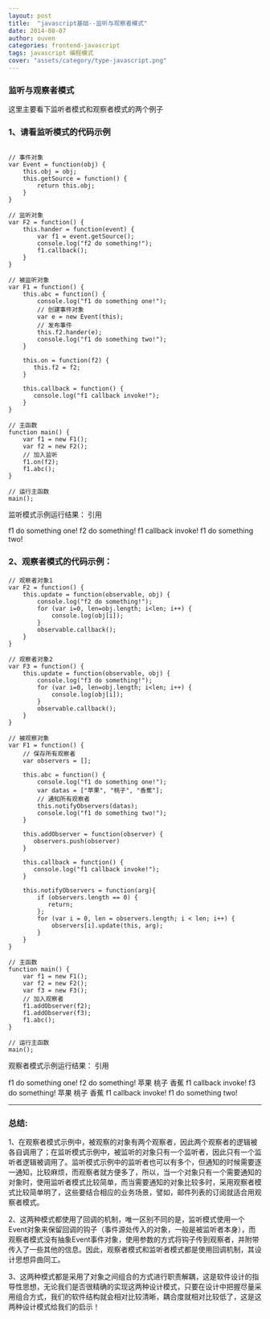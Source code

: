 ```yaml
---
layout: post
title:  "javascript基础--监听与观察者模式"
date: 2014-08-07
author: ouven
categories: frontend-javascript
tags: javascript 编程模式
cover: "assets/category/type-javascript.png"
---
```



### 监听与观察者模式

这里主要看下监听者模式和观察者模式的两个例子

### 1、请看监听模式的代码示例

```javscript

// 事件对象
var Event = function(obj) {
    this.obj = obj;
    this.getSource = function() {
        return this.obj;
    }
}

// 监听对象
var F2 = function() {
    this.hander = function(event) {
        var f1 = event.getSource();
        console.log("f2 do something!");
        f1.callback();
    }
}

// 被监听对象
var F1 = function() {
    this.abc = function() {
        console.log("f1 do something one!");
        // 创建事件对象
        var e = new Event(this);
        // 发布事件
        this.f2.hander(e);
        console.log("f1 do something two!");
    }
    
    this.on = function(f2) {
       this.f2 = f2;
    }
    
    this.callback = function() {
       console.log("f1 callback invoke!");
    }
}

// 主函数
function main() {
    var f1 = new F1();
    var f2 = new F2();
    // 加入监听
    f1.on(f2);
    f1.abc();
}

// 运行主函数
main();

```

监听模式示例运行结果： 
引用

f1 do something one! 
f2 do something! 
f1 callback invoke! 
f1 do something two! 

### 2、观察者模式的代码示例： 

```javscript
// 观察者对象1
var F2 = function() {
    this.update = function(observable, obj) {
        console.log("f2 do something!");
        for (var i=0, len=obj.length; i<len; i++) {
            console.log(obj[i]);
        }
        observable.callback();
    }
}

// 观察者对象2
var F3 = function() {
    this.update = function(observable, obj) {
        console.log("f3 do something!");
        for (var i=0, len=obj.length; i<len; i++) {
            console.log(obj[i]);
        }
        observable.callback();
    }
}

// 被观察对象
var F1 = function() {
    // 保存所有观察者
    var observers = [];
    
    this.abc = function() {
        console.log("f1 do something one!");
        var datas = ["苹果", "桃子", "香蕉"];
        // 通知所有观察者
        this.notifyObservers(datas);
        console.log("f1 do something two!");
    }
    
    this.addObserver = function(observer) {
       observers.push(observer)
    }
    
    this.callback = function() {
       console.log("f1 callback invoke!");
    }
    
    this.notifyObservers = function(arg){
        if (observers.length == 0) {
           return;
        };
        for (var i = 0, len = observers.length; i < len; i++) {
            observers[i].update(this, arg);
        }
    }
}

// 主函数
function main() {
    var f1 = new F1();
    var f2 = new F2();
    var f3 = new F3();
    // 加入观察者
    f1.addObserver(f2);
    f1.addObserver(f3);
    f1.abc();
}

// 运行主函数
main();

```

观察者模式示例运行结果： 
引用

f1 do something one! 
f2 do something! 
苹果 
桃子 
香蕉 
f1 callback invoke! 
f3 do something! 
苹果 
桃子 
香蕉 
f1 callback invoke! 
f1 do something two!

---

### 总结:

1、在观察者模式示例中，被观察的对象有两个观察者，因此两个观察者的逻辑被各自调用了；在监听模式示例中，被监听的对象只有一个监听者，因此只有一个监听者逻辑被调用了。监听模式示例中的监听者也可以有多个，但通知的时候需要逐一通知，比较麻烦，而观察者就方便多了，所以，当一个对象只有一个需要通知的对象时，使用监听者模式比较简单，而当需要通知的对象比较多时，采用观察者模式比较简单明了，这些要结合相应的业务场景，譬如，邮件列表的订阅就适合用观察者模式。

2、这两种模式都使用了回调的机制，唯一区别不同的是，监听模式使用一个Event对象来保留回调的钩子（事件源处传入的对象，一般是被监听者本身），而观察者模式没有抽象Event事件对象，使用参数的方式将钩子传到观察者，并附带传入了一些其他的信息。因此，观察者模式和监听者模式都是使用回调机制，其设计思想异曲同工。

3、这两种模式都是采用了对象之间组合的方式进行职责解耦，这是软件设计的指导性思想，无论我们是否很精确的实现这两种设计模式，只要在设计中把握尽量采用组合方式，我们的软件结构就会相对比较清晰，耦合度就相对比较低了，这是这两种设计模式给我们的启示！
